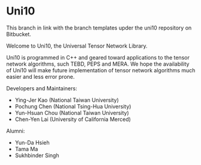 # Uni10 #

This branch in link with the branch templates upder the uni10 repository on Bitbucket.

Welcome to Uni10, the Universal Tensor Network Library.

Uni10 is programmed in C++ and geared toward applications to the tensor
network algorithms, such TEBD, PEPS and MERA. We hope the availability
of Uni10 will make future implementation of tensor network algorithms much
easier and less error prone.

Developers and Maintainers:

* Ying-Jer Kao (National Taiwan University)
* Pochung Chen (National Tsing-Hua University)
* Yun-Hsuan Chou (National Taiwan University)
* Chen-Yen Lai (University of California Merced)

Alumni:
* Yun-Da Hsieh 
* Tama Ma 
* Sukhbinder Singh 

